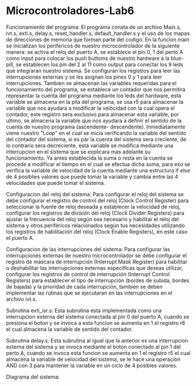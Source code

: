 # Microcontroladores-Lab6

Funcionamiento del programa:
El programa consta de un archivo Main.s, ivt.s, exti.s, delay.s, reset_handler.s, default_handler.s y el uso de los mapas de direcciones de memoria que forman parte del codigo. En la funcion main se inicializan los perifericos de nuestro microcontrolador de la siguiente manera: se activa el reloj del puerto A, se establece el pin 0, 1 del perto A como input para colocar los push buttoms de nuestro hardware a la blue-pill, se establecen los pin del 2 al 11 como output para conectar los 9 leds que integraran nuestro sistema. Se configuran los registros para leer las interrupciones externas y se les asignan los pines 0 y 1 para leer interrupciones. Tambien se almacenan las variables requeridas para el funcionamiento del programa, se establece un contador que nos permitira representar la cuenta del programa mediante los leds del hardware, esta variable se almacena en la pila del programa, se usa r5 para almacenar la variable que nos ayudara a modificar la velocidad con la cual opera el contador, este registro sera exclusivo para almacenar esta variable, por ultimo, se almacena la variable que nos ayudara a definir el sentido de la cuenta de nuestro programa (ascendente- descendente). Inmediatamente viene nuestro "Loop" en el cual se inicia verificando la variable del sentido del contador del sistema, si es par la cuenta del sistema sera creciente, de lo contrario sera decreciente, esta variable se modifica mediante una interrupcion en el sistema que se explicara mas adelante su funcionamiento. Ya antes establecida la suma o resta en la cuenta se procede a modificar el tiempo en el cual se efectua dicha suma, para eso se verifica la variable de velocidad de la cuenta mediante una estructura if else de 4 posiblws valores que puede tomar la variable y cambia entre las 4 velocidades que puede tomar el sistema.

Configuracion del reloj del sistema:
Para configurar el reloj del sistema se debe configurar el registro de control del reloj (Clock Control Register) para seleccionar la fuente de reloj deseada y establecer la velocidad de reloj, configurar los registros de división del reloj (Clock Divider Registers) para ajustar la frecuencia del reloj según sea necesario y habilitar el reloj del sistema y otros periféricos relacionados según tus necesidades utilizando los registros de habilitación del reloj (Clock Enable Registers), en este caso el puerto A.

Configuracion de las interrupciones del sistema:
Para configurar las interrupciones externas de nuestro microcontrolador se debe configurar el registro de máscara de interrupción (Interrupt Mask Register) para habilitar o deshabilitar las interrupciones externas específicas que deseas utilizar, configurar los registros de control de interrupción (Interrupt Control Registers) para establecer el tipo de interrupción (bordes de subida, bordes de bajada) y la prioridad de cada interrupción, tambien se deben implementar las rutinas que se ejecutaran en las interrupciones en el archivo ivt.s.

Subrutina exti_isr.s:
Esta subrutina esta implementada como una interrupcion externa del sistema conectada al pin 0 del puerto A, cuando se presiona el boton y se invoca a esta funcion se aumenta en 1 el registro r6 el cual almacena la variable de sentido del contador.

Subrutina delay.s:
Esta subrutina al igual que la anterior es una interrupcion externa del sistema y se invoca mediante el boton conectado al pin 1 del perto A, cuando se invoca esta funcion se aumenta en 1 el registro r5 el cual almacena la variable de velocidad del sistema, se le hace una operacion AND con 3 para mantener la variable en un ciclo de 4 posibles valores.



Diagrama del sistema: 
